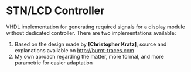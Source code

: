 # STN/LCD Controller
VHDL implementation for generating required signals for a display module without dedicated controller.
There are two implementations available:

1. Based on the design made by **[Christopher Kratz]**, source and explanations available on http://burnt-traces.com
2. My own aproach regarding the matter, more formal, and more parametric for easier adaptation

